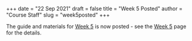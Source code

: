 +++
date = "22 Sep 2021"
draft = false
title = "Week 5 Posted"
author = "Course Staff"
slug = "week5posted"
+++

The guide and materials for [Week 5](/week5) is now posted - see the
[Week 5](/week5) page for the details.
